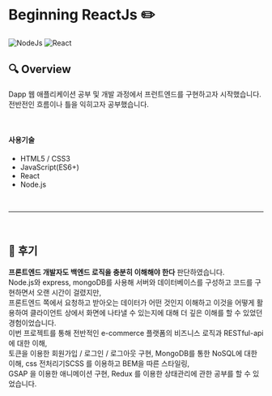 # Beginning ReactJs :pencil2:
![NodeJs](https://img.shields.io/badge/NodeJs-14.15.0-important.svg)
![React](https://img.shields.io/badge/React-17.0.1-important.svg)

## 🔍 Overview
Dapp 웹 애플리케이션 공부 및 개발 과정에서 프런트엔드를 구현하고자 시작했습니다.
전반전인 흐름이나 틀을 익히고자 공부했습니다.

<br />

#### 사용기술
- HTML5 / CSS3
- JavaScript(ES6+)
- React
- Node.js

<br />
<hr />
<br />


## 🌿 후기

**프론트엔드 개발자도 백엔드 로직을 충분히 이해해야 한다** 판단하였습니다.<br />
Node.js와 express, mongoDB를 사용해 서버와 데이터베이스를 구성하고 코드를 구현하면서 오랜 시간이 걸렸지만, <br />
프론트엔드 쪽에서 요청하고 받아오는 데이터가 어떤 것인지 이해하고 이것을 어떻게 활용하여 클라이언트 상에서 화면에 나타낼 수 있는지에 대해 더 깊은 이해를 할 수 있었던 경험이었습니다.<br />
이번 프로젝트를 통해 전반적인 e-commerce 플랫폼의 비즈니스 로직과 RESTful-api에 대한 이해,<br />
토큰을 이용한 회원가입 / 로그인 / 로그아웃 구현, MongoDB를 통한 NoSQL에 대한 이해, css 전처리기SCSS 를 이용하고 BEM을 따른 스타일링, <br />
GSAP 을 이용한 애니메이션 구현, Redux 를 이용한 상태관리에 관한 공부를 할 수 있었습니다.
